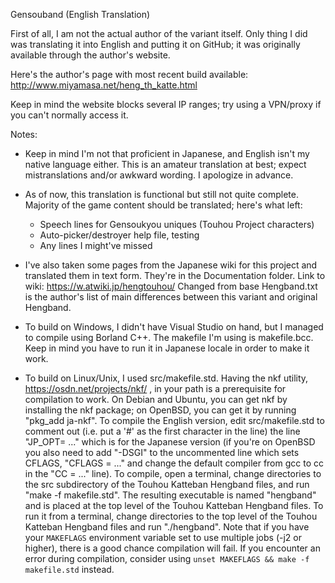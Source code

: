 Gensouband (English Translation)

First of all, I am not the actual author of the variant itself. Only thing I
did was translating it into English and putting it on GitHub; it was
originally available through the author's website.

Here's the author's page with most recent build available:
http://www.miyamasa.net/heng_th_katte.html

Keep in mind the website blocks several IP ranges; try using a VPN/proxy
if you can't normally access it.


Notes:

- Keep in mind I'm not that proficient in Japanese, and English isn't my
native language either. This is an amateur translation at best; expect
mistranslations and/or awkward wording. I apologize in advance.

- As of now, this translation is functional but still not quite complete.
Majority of the game content should be translated; here's what left:

  - Speech lines for Gensoukyou uniques (Touhou Project characters)
  - Auto-picker/destroyer help file, testing
  - Any lines I might've missed

- I've also taken some pages from the Japanese wiki for this project and
translated them in text form. They're in the Documentation folder.
Link to wiki: https://w.atwiki.jp/hengtouhou/
Changed from base Hengband.txt is the author's list of main differences
between this variant and original Hengband.

- To build on Windows, I didn't have Visual Studio on hand, but I managed to
compile using Borland C++. The makefile I'm using is makefile.bcc. Keep in
mind you have to run it in Japanese locale in order to make it work.

- To build on Linux/Unix, I used src/makefile.std.  Having the nkf utility,
https://osdn.net/projects/nkf/ , in your path is a prerequisite for compilation
to work.  On Debian and Ubuntu, you can get nkf by installing the nkf package;
on OpenBSD, you can get it by running "pkg_add ja-nkf".  To compile the
English version, edit src/makefile.std to comment out (i.e. put a '#' as the
first character in the line) the line "JP_OPT= ..." which is for the Japanese
version (if you're on OpenBSD you also need to add "-DSGI" to the uncommented
line which sets CFLAGS, "CFLAGS = ..." and change the default compiler from
gcc to cc in the "CC = ..." line).  To compile, open a terminal, change
directories to the src subdirectory of the Touhou Katteban Hengband files, and
run "make -f makefile.std".  The resulting executable is named "hengband" and
is placed at the top level of the Touhou Katteban Hengband files.  To run it
from a terminal, change directories to the top level of the Touhou Katteban
Hengband files and run "./hengband". Note that if you have your `MAKEFLAGS`
environment variable set to use multiple jobs (-j2 or higher), there is a good 
chance compilation will fail. If you encounter an error during compilation,
consider using `unset MAKEFLAGS && make -f makefile.std` instead.
